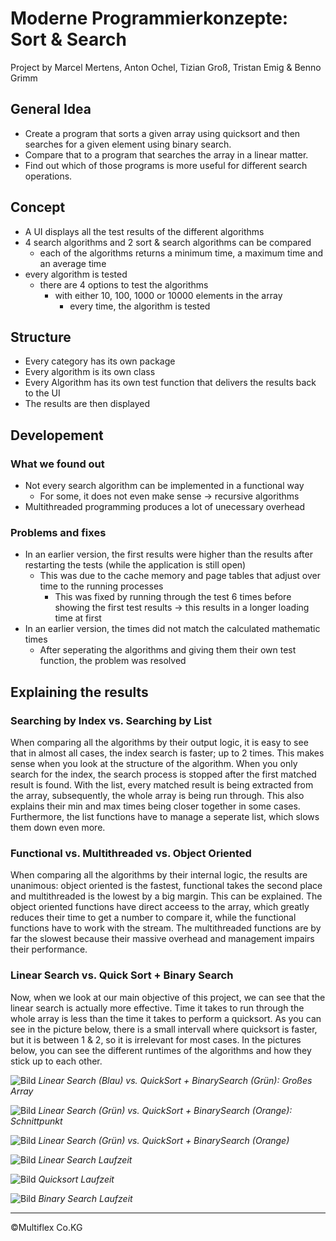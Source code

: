 # Moderne Programmierkonzepte: Sort & Search
Project by Marcel Mertens, Anton Ochel, Tizian Groß, Tristan Emig & Benno Grimm

## General Idea
* Create a program that sorts a given array using quicksort and then searches for a given element using binary search. 
* Compare that to a program that searches the array in a linear matter.
* Find out which of those programs is more useful for different search operations.

## Concept
* A UI displays all the test results of the different algorithms
* 4 search algorithms and 2 sort & search algorithms can be compared
  * each of the algorithms returns a minimum time, a maximum time and an average time
* every algorithm is tested
  * there are 4 options to test the algorithms
    * with either 10, 100, 1000 or 10000 elements in the array
      	* every time, the algorithm is tested 
   
    
## Structure
* Every category has its own package
* Every algorithm is its own class
* Every Algorithm has its own test function that delivers the results back to the UI
* The results are then displayed

## Developement

### What we found out
* Not every search algorithm can be implemented in a functional way
  * For some, it does not even make sense -> recursive algorithms
* Multithreaded programming produces a lot of unecessary overhead

### Problems and fixes
* In an earlier version, the first results were higher than the results after restarting the tests (while the application is still open)
  * This was due to the cache memory and page tables that adjust over time to the running processes
    * This was fixed by running through the test 6 times before showing the first test results -> this results in a longer loading time at first
* In an earlier version, the times did not match the calculated mathematic times
  * After seperating the algorithms and giving them their own test function, the problem was resolved
  
## Explaining the results

### Searching by Index vs. Searching by List
When comparing all the algorithms by their output logic, it is easy to see that in almost all cases, the index search is faster; up to 2 times.
This makes sense when you look at the structure of the algorithm. When you only search for the index, the search process is stopped after the first matched result is found. With the list, every matched result is being extracted from the array, subsequently, the whole array is being run through. This also explains their min and max times being closer together in some cases. Furthermore, the list functions have to manage a seperate list, which slows them down even more.

### Functional vs. Multithreaded vs. Object Oriented
When comparing all the algorithms by their internal logic, the results are unanimous: object oriented is the fastest, functional takes the second place and multithreaded is the lowest by a big margin.
This can be explained. The object oriented functions have direct acceess to the array, which greatly reduces their time to get a number to compare it, while the functional functions have to work with the stream. The multithreaded functions are by far the slowest because their massive overhead and management impairs their performance.

### Linear Search vs. Quick Sort + Binary Search
Now, when we look at our main objective of this project, we can see that the linear search is actually more effective. Time it takes to run through the whole array is less than the time it takes to perform a quicksort. As you can see in the picture below, there is a small intervall where quicksort is faster, but it is between 1 & 2, so it is irrelevant for most cases. In the pictures below, you can see the different runtimes of the algorithms and how they stick up to each other.

![Bild](/bilder/geogebra-export%20(1).png "Linear Search vs. QuickSort + BinarySearch") *Linear Search (Blau) vs. QuickSort + BinarySearch (Grün): Großes Array*

![Bild](/bilder/LinearQuicksortBinary.png "Linear Search vs. QuickSort + BinarySearch") *Linear Search (Grün) vs. QuickSort + BinarySearch (Orange): Schnittpunkt*

![Bild](/bilder/LinearQuicksortBinary2.png "Linear Search vs. QuickSort + BinarySearch") *Linear Search (Grün) vs. QuickSort + BinarySearch (Orange)*

![Bild](/bilder/LinearSearch.png "Linear Search Laufzeit") *Linear Search Laufzeit*

![Bild](/bilder/Quicksort.png "Quicksort Laufzeit") *Quicksort Laufzeit*

![Bild](/bilder/BinarySearch.png "Binary Search Laufzeit") *Binary Search Laufzeit*

----
©Multiflex Co.KG

